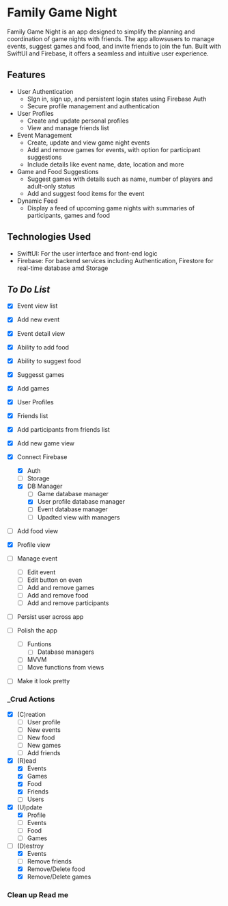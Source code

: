 # **Family Game Night**

Family Game Night is an app designed to simplify the planning and coordination of game nights with friends. The app allowsusers to manage events, suggest games and food, and invite friends to join the fun. Built with SwiftUI and Firebase, it offers a seamless and intuitive user experience.

## **Features**
* User Authentication
  * SIgn in, sign up, and persistent login states using Firebase Auth
  * Secure profile management and authentication
* User Profiles
  * Create and update personal profiles
  * View and manage friends list
* Event Management
  * Create, update and view game night events
  * Add and remove games for events, with option for participant suggestions
  * Include details like event name, date, location and more
* Game and Food Suggestions
  * Suggest games with details such as name, number of players and adult-only status
  * Add and suggest food items for the event
* Dynamic Feed
  * Display a feed of upcoming game nights with summaries of participants, games and food
  
  
## **Technologies Used**
* SwiftUI: For the user interface and front-end logic
* Firebase: For backend services including Authentication, Firestore for real-time database amd Storage

## _To Do List_
- [X] Event view list
- [X] Add new event
- [X] Event detail view
- [X] Ability to add food
- [X] Ability to suggest food
- [X] Suggesst games
- [X] Add games
- [X] User Profiles
- [x] Friends list
- [X] Add participants from friends list
- [X] Add new game view
- [X] Connect Firebase
    - [X] Auth
    - [ ] Storage
    - [X] DB Manager
        - [ ] Game database manager
        - [X] User profile database manager
        - [ ] Event database manager
        - [ ] Upadted view with managers
- [ ] Add food view
- [X] Profile view
- [ ] Manage event
    - [ ] Edit event
    - [ ] Edit button on even
    - [ ] Add and remove games
    - [ ] Add and remove food
    - [ ] Add and remove participants
- [ ] Persist user across app

- [ ] Polish the app
    - [ ] Funtions
        - [ ] Database managers
    - [ ] MVVM
    - [ ] Move functions from views
- [ ] Make it look pretty
 

### _Crud Actions 
- [X] (C)reation
    - [ ] User profile
    - [ ] New events
    - [ ] New food
    - [ ] New games
    - [ ] Add friends
- [X] (R)ead
    - [X] Events
    - [X] Games
    - [X] Food
    - [X] Friends
    - [ ] Users
- [X] (U)pdate
    - [X] Profile
    - [ ] Events
    - [ ] Food
    - [ ] Games
- [ ] (D)estroy
    - [X] Events
    - [ ] Remove friends
    - [X] Remove/Delete food
    - [X] Remove/Delete games

### Clean up Read me

